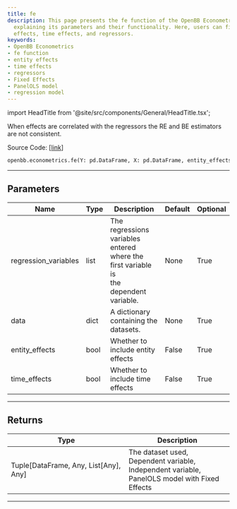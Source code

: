 ```yaml
---
title: fe
description: This page presents the fe function of the OpenBB Econometrics Module,
  explaining its parameters and their functionality. Here, users can find about entity
  effects, time effects, and regressors.
keywords:
- OpenBB Econometrics
- fe function
- entity effects
- time effects
- regressors
- Fixed Effects
- PanelOLS model
- regression model
---
```


import HeadTitle from '@site/src/components/General/HeadTitle.tsx';

<HeadTitle title="econometrics.fe - Reference | OpenBB SDK Docs" />

When effects are correlated with the regressors the RE and BE estimators are not consistent.

Source Code: [[link](https://github.com/OpenBB-finance/OpenBBTerminal/tree/main/openbb_terminal/econometrics/regression_model.py#L351)]

```python
openbb.econometrics.fe(Y: pd.DataFrame, X: pd.DataFrame, entity_effects: bool = False, time_effects: bool = False)
```

---

## Parameters

| Name | Type | Description | Default | Optional |
| ---- | ---- | ----------- | ------- | -------- |
| regression_variables | list | The regressions variables entered where the first variable is<br/>the dependent variable. | None | True |
| data | dict | A dictionary containing the datasets. | None | True |
| entity_effects | bool | Whether to include entity effects | False | True |
| time_effects | bool | Whether to include time effects | False | True |


---

## Returns

| Type | Description |
| ---- | ----------- |
| Tuple[DataFrame, Any, List[Any], Any] | The dataset used,<br/>Dependent variable,<br/>Independent variable,<br/>PanelOLS model with Fixed Effects |
---
